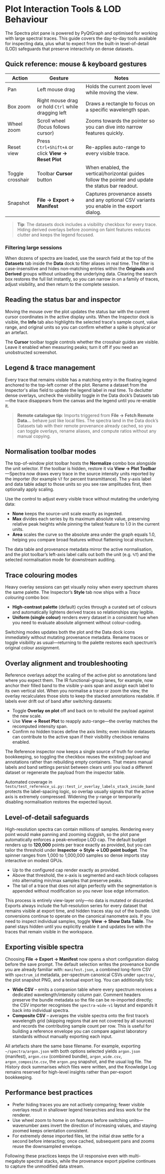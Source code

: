 # Plot Interaction Tools & LOD Behaviour

The Spectra plot pane is powered by PyQtGraph and optimised for working with large spectral traces. This guide covers the day-to-day tools available for inspecting data, plus what to expect from the built-in level-of-detail (LOD) safeguards that preserve interactivity on dense datasets.

## Quick reference: mouse & keyboard gestures

| Action | Gesture | Notes |
| --- | --- | --- |
| Pan | Left mouse drag | Holds the current zoom level while moving the view. |
| Box zoom | Right mouse drag or hold `Ctrl` while dragging left | Draws a rectangle to focus on a specific wavelength span. |
| Wheel zoom | Scroll wheel (focus follows cursor) | Zooms towards the pointer so you can dive into narrow features quickly. |
| Reset view | Press `Ctrl+Shift+A` or click **View → Reset Plot** | Re-applies auto-range to every visible trace. |
| Toggle crosshair | Toolbar **Cursor** button | When enabled, the vertical/horizontal guides follow the pointer and update the status bar readout. |
| Snapshot | **File → Export → Manifest** | Captures provenance assets and any optional CSV variants you enable in the export dialog. |

> **Tip**: The datasets dock includes a visibility checkbox for every trace. Hiding derived overlays before zooming on faint features reduces clutter and keeps the legend focused.

### Filtering large sessions

When dozens of spectra are loaded, use the search field at the top of the **Datasets** tab inside the **Data** dock to filter aliases in real time. The filter is case-insensitive and hides non-matching entries within the **Originals** and **Derived** groups without unloading the underlying data. Clearing the search box restores the full list instantly, so you can narrow in on a family of traces, adjust visibility, and then return to the complete session.

## Reading the status bar and inspector

Moving the mouse over the plot updates the status bar with the current cursor coordinates in the active display units. When the Inspector dock is visible, the **Info** tab also highlights the selected trace's sample count, value range, and original units so you can confirm whether a spike is physical or an artefact.

The **Cursor** toolbar toggle controls whether the crosshair guides are visible. Leave it enabled when measuring peaks; turn it off if you need an unobstructed screenshot.

## Legend & trace management

Every trace that remains visible has a matching entry in the floating legend anchored to the top-left corner of the plot. Rename a dataset from the Inspector's alias field to update the legend label in real time. To declutter dense overlays, uncheck the visibility toggle in the Data dock’s Datasets tab—the trace disappears from the canvas and the legend until you re-enable it.

> **Remote catalogue tip**: Imports triggered from **File → Fetch Remote Data…** behave just like local files. The spectra land in the Data dock’s Datasets tab with their remote provenance already cached, so you can toggle overlays, rename aliases, and compute ratios without any manual copying.

## Normalisation toolbar modes

The top-of-window plot toolbar hosts the **Normalize** combo box alongside the unit selector. If the toolbar is hidden, restore it via **View → Plot Toolbar**—Spectra now draws every trace in the source intensity units reported by the importer (for example `%T` for percent transmittance). The y-axis label and data table adapt to those units so you see raw amplitudes first, then optionally apply scaling.

Use the control to adjust every visible trace without mutating the underlying data:

- **None** keeps the source-unit scale exactly as ingested.
- **Max** divides each series by its maximum absolute value, preserving relative peak heights while pinning the tallest feature to 1.0 in the current units.
- **Area** scales the curve so the absolute area under the graph equals 1.0, helping you compare broad features without flattening local structure.

The data table and provenance metadata mirror the active normalisation, and the plot toolbar’s left-axis label calls out both the unit (e.g. `%T`) and the selected normalisation mode for downstream auditing.

## Trace colouring modes

Heavy overlay sessions can get visually noisy when every spectrum shares the same palette. The Inspector’s **Style** tab now ships
with a *Trace colouring* combo box:

- **High-contrast palette** (default) cycles through a curated set of colours and automatically lightens derived traces so
  relationships stay legible.
- **Uniform (single colour)** renders every dataset in a consistent hue when you need to evaluate absolute alignment without
  colour-coding.

Switching modes updates both the plot and the Data dock icons immediately without mutating provenance metadata. Rename traces
or toggle visibility as usual—returning to the palette restores each spectrum’s original colour assignment.

## Overlay alignment and troubleshooting

Reference overlays adopt the scaling of the active plot so annotations land where you expect them. The IR functional-group lanes, for example, now anchor their filled band to the visible y-axis span and assign each label to its own vertical slot. When you normalise a trace or zoom the view, the overlay recalculates those slots to keep the stacked annotations readable. If labels ever drift out of band after switching datasets:

- Toggle **Overlay on plot** off and back on to rebuild the payload against the new scale.
- Use **View → Reset Plot** to reapply auto-range—the overlay matches the recomputed intensity span.
- Confirm no hidden traces define the axis limits; even invisible datasets can contribute to the active span if their visibility checkbox remains enabled.

The Reference inspector now keeps a single source of truth for overlay bookkeeping, so toggling the checkbox reuses the existing
payload and annotations rather than rebuilding empty containers. That means manual labels and band settings persist between
clears until you load a different dataset or regenerate the payload from the inspector table.

Automated coverage in `tests/test_reference_ui.py::test_ir_overlay_labels_stack_inside_band` protects the label-spacing logic, so overlap usually signals that the active axis is extremely compressed. Widening the y-range or temporarily disabling normalisation restores the expected layout.

## Level-of-detail safeguards

High-resolution spectra can contain millions of samples. Rendering every point would make panning and zooming sluggish, so the plot pane automatically enforces a peak-envelope LOD cap. The default budget renders up to **120,000** points per trace exactly as provided, but you can tailor the threshold under **Inspector → Style → LOD point budget**. The spinner ranges from 1,000 to 1,000,000 samples so dense imports stay interactive on modest GPUs.

- Up to the configured cap render exactly as provided.
- Above that threshold, the x-axis is segmented and each block collapses into alternating min/max samples that preserve peaks.
- The tail of a trace that does not align perfectly with the segmentation is appended without modification so you never lose edge information.

This process is entirely view-layer only—no data is mutated or discarded. Exports always include the full-resolution series for every dataset that remains visible at export time, and hidden traces stay out of the bundle. Unit conversions continue to operate on the canonical nanometre axis. If you need to inspect individual samples, toggle **View → Show Data Table**. The panel stays hidden until you explicitly enable it and updates live with the traces that remain visible in the workspace.

## Exporting visible spectra

Choosing **File → Export → Manifest** now opens a short configuration dialog before the save prompt. The default selection writes the provenance bundle you are already familiar with: `manifest.json`, a combined long-form CSV with `spectrum_id` metadata, per-spectrum canonical CSVs under `spectra/`, the plot snapshot PNG, and a textual export log. You can additionally tick:

- **Wide CSV** – emits a companion table where every spectrum receives a dedicated wavelength/intensity column pair. Comment headers preserve the bundle metadata so the file can be re-imported directly; the CSV importer recognises the `spectra-wide-v1` layout and expands it back into individual spectra.
- **Composite CSV** – averages the visible spectra onto the first trace’s wavelength grid (skipping regions that are not covered by all sources) and records the contributing sample count per row. This is useful for building a reference envelope you can compare against laboratory standards without manually exporting each input.

All artefacts share the same base filename. For example, exporting `~/spectra/argon.json` with both options selected yields `argon.json` (manifest), `argon.csv` (combined bundle), `argon_wide.csv`, `argon_composite.csv`, the `argon.png` snapshot, and the usual log file. The History dock summarises which files were written, and the Knowledge Log remains reserved for high-level insights rather than per-export bookkeeping.

## Performance best practices

- Prefer hiding traces you are not actively comparing; fewer visible overlays result in shallower legend hierarchies and less work for the renderer.
- Use wheel zoom to home in on features before switching units—wavenumber axes invert the direction of increasing values, and staying zoomed keeps orientation consistent.
- For extremely dense imported files, let the initial draw settle for a second before interacting; once cached, subsequent pans and zooms reuse the downsampled envelope.

Following these practices keeps the UI responsive even with multi-megabyte spectral stacks, while the provenance export pipeline continues to capture the unmodified data stream.

